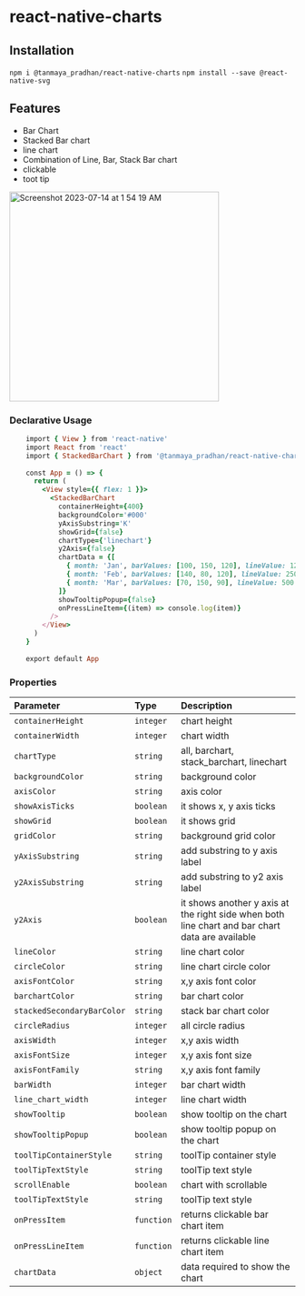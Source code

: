 
# react-native-charts

## Installation

`npm i @tanmaya_pradhan/react-native-charts`
`npm install --save @react-native-svg`

## Features

- Bar Chart
- Stacked Bar chart
- line chart
- Combination of Line, Bar, Stack Bar chart
- clickable
- toot tip
  
<img width="369" alt="Screenshot 2023-07-14 at 1 54 19 AM" src="https://github.com/TanmayaPradhan/charts/assets/40633712/92d3fdb4-f5d3-4911-a096-b9a03c67309e">


### Declarative Usage
```ruby
    import { View } from 'react-native'
    import React from 'react'
    import { StackedBarChart } from '@tanmaya_pradhan/react-native-charts'
    
    const App = () => {
      return (
        <View style={{ flex: 1 }}>
          <StackedBarChart
            containerHeight={400}
            backgroundColor='#000'
            yAxisSubstring='K'
            showGrid={false}
            chartType={'linechart'}
            y2Axis={false}
            chartData = {[
              { month: 'Jan', barValues: [100, 150, 120], lineValue: 125 },
              { month: 'Feb', barValues: [140, 80, 120], lineValue: 250 },
              { month: 'Mar', barValues: [70, 150, 90], lineValue: 500 },
            ]}
            showTooltipPopup={false}
            onPressLineItem={(item) => console.log(item)}
          />
        </View>
      )
    }
    
    export default App

```


### Properties

| Parameter | Type     | Description                       |
| :-------- | :------- | :-------------------------------- |
| `containerHeight`      | `integer` | chart height |
| `containerWidth`      | `integer` | chart width |
| `chartType`      | `string` | all, barchart, stack_barchart, linechart |
| `backgroundColor`      | `string` | background color |
| `axisColor`      | `string` | axis color|
| `showAxisTicks`      | `boolean` | it shows x, y axis ticks |
| `showGrid`      | `boolean` | it shows grid |
| `gridColor`      | `string` | background grid color |
| `yAxisSubstring`      | `string` | add substring to y axis label |
| `y2AxisSubstring`      | `string` | add substring to y2 axis label |
| `y2Axis`      | `boolean` | it shows another y axis at the right side when both line chart and bar chart data are available |
| `lineColor`      | `string` | line chart color |
| `circleColor`      | `string` | line chart circle color |
| `axisFontColor`      | `string` | x,y axis font color |
| `barchartColor`      | `string` | bar chart color |
| `stackedSecondaryBarColor`      | `string` | stack bar chart color |
| `circleRadius`      | `integer` | all circle radius |
| `axisWidth`      | `integer` | x,y axis width |
| `axisFontSize`      | `integer` | x,y axis font size |
| `axisFontFamily`      | `string` | x,y axis font family |
| `barWidth`      | `integer` | bar chart width |
| `line_chart_width`      | `integer` | line chart width |
| `showTooltip`      | `boolean` | show tooltip on the chart |
| `showTooltipPopup`      | `boolean` | show tooltip popup on the chart |
| `toolTipContainerStyle`      | `string` | toolTip container style |
| `toolTipTextStyle`      | `string` | toolTip text style |
| `scrollEnable`      | `boolean` | chart with scrollable |
| `toolTipTextStyle`      | `string` | toolTip text style |
| `onPressItem`      | `function` | returns clickable bar chart item |
| `onPressLineItem`      | `function` | returns clickable line chart item |
| `chartData`      | `object` | data required to show the chart |
